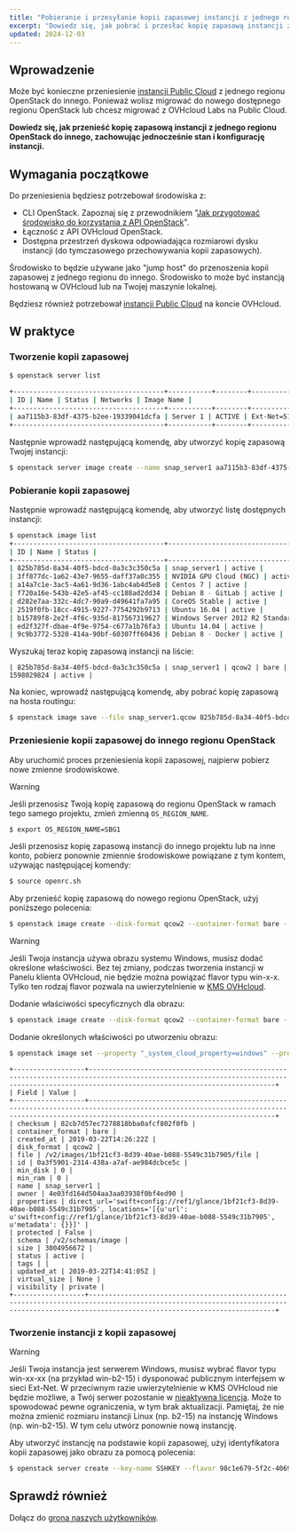 ```yaml
---
title: "Pobieranie i przesyłanie kopii zapasowej instancji z jednego regionu OpenStack do innego"
excerpt: "Dowiedz się, jak pobrać i przesłać kopię zapasową instancji z jednego regionu OpenStack do innego, zachowując jednocześnie stan i konfigurację instancji"
updated: 2024-12-03
---
```


## Wprowadzenie

Może być konieczne przeniesienie [instancji Public Cloud](/links/public-cloud/compute) z jednego regionu OpenStack do innego. Ponieważ wolisz migrować do nowego dostępnego regionu OpenStack lub chcesz migrować z OVHcloud Labs na Public Cloud.

**Dowiedz się, jak przenieść kopię zapasową instancji z jednego regionu OpenStack do innego, zachowując jednocześnie stan i konfigurację instancji.**

## Wymagania początkowe

Do przeniesienia będziesz potrzebował środowiska z:

- CLI OpenStack. Zapoznaj się z przewodnikiem "[Jak przygotować środowisko do korzystania z API OpenStack](/pages/public_cloud/compute/prepare_the_environment_for_using_the_openstack_api)".
- Łączność z API OVHcloud OpenStack.
- Dostępna przestrzeń dyskowa odpowiadająca rozmiarowi dysku instancji (do tymczasowego przechowywania kopii zapasowych).

Środowisko to będzie używane jako "jump host" do przenoszenia kopii zapasowej z jednego regionu do innego. Środowisko to może być instancją hostowaną w OVHcloud lub na Twojej maszynie lokalnej.

Będziesz również potrzebował [instancji Public Cloud](/links/public-cloud/compute) na koncie OVHcloud.

## W praktyce

### Tworzenie kopii zapasowej

```bash
$ openstack server list
 
+--------------------------------------+-----------+--------+--------------------------------------------------+--------------+
| ID | Name | Status | Networks | Image Name |
+--------------------------------------+-----------+--------+--------------------------------------------------+--------------+
| aa7115b3-83df-4375-b2ee-19339041dcfa | Server 1 | ACTIVE | Ext-Net=51.xxx.xxx.xxx, 2001:41d0:xxx:xxxx::xxxx | Ubuntu 16.04 |
+--------------------------------------+-----------+--------+--------------------------------------------------+--------------+
```

Następnie wprowadź następującą komendę, aby utworzyć kopię zapasową Twojej instancji:

```bash 
$ openstack server image create --name snap_server1 aa7115b3-83df-4375-b2ee-19339041dcfa
```

### Pobieranie kopii zapasowej

Następnie wprowadź następującą komendę, aby utworzyć listę dostępnych instancji:


```bash
$ openstack image list
+--------------------------------------+-----------------------------------------------+--------+
| ID | Name | Status |
+--------------------------------------+-----------------------------------------------+--------+
| 825b785d-8a34-40f5-bdcd-0a3c3c350c5a | snap_server1 | active |
| 3ff877dc-1a62-43e7-9655-daff37a0c355 | NVIDIA GPU Cloud (NGC) | active |
| a14a7c1e-3ac5-4a61-9d36-1abc4ab4d5e8 | Centos 7 | active |
| f720a16e-543b-42e5-af45-cc188ad2dd34 | Debian 8 - GitLab | active |
| d282e7aa-332c-4dc7-90a9-d49641fa7a95 | CoreOS Stable | active |
| 2519f0fb-18cc-4915-9227-7754292b9713 | Ubuntu 16.04 | active |
| b15789f8-2e2f-4f6c-935d-817567319627 | Windows Server 2012 R2 Standard - UEFI | active |
| ed2f327f-dbae-4f9e-9754-c677a1b76fa3 | Ubuntu 14.04 | active |
| 9c9b3772-5320-414a-90bf-60307ff60436 | Debian 8 - Docker | active |
```

Wyszukaj teraz kopię zapasową instancji na liście:

```text
| 825b785d-8a34-40f5-bdcd-0a3c3c350c5a | snap_server1 | qcow2 | bare | 1598029824 | active |
```

Na koniec, wprowadź następującą komendę, aby pobrać kopię zapasową na hosta routingu:


```bash
$ openstack image save --file snap_server1.qcow 825b785d-8a34-40f5-bdcd-0a3c3c350c5a
```

<a name="transfer"></a>

### Przeniesienie kopii zapasowej do innego regionu OpenStack

Aby uruchomić proces przeniesienia kopii zapasowej, najpierw pobierz nowe zmienne środowiskowe.

> [!warning]
>
> Jeśli przenosisz Twoją kopię zapasową do regionu OpenStack w ramach tego samego projektu, zmień zmienną `OS_REGION_NAME`.
>

```bash
$ export OS_REGION_NAME=SBG1
```

Jeśli przenosisz kopię zapasową instancji do innego projektu lub na inne konto, pobierz ponownie zmiennie środowiskowe powiązane z tym kontem, używając następującej komendy:

```bash
$ source openrc.sh
```

Aby przenieść kopię zapasową do nowego regionu OpenStack, użyj poniższego polecenia:

```bash
$ openstack image create --disk-format qcow2 --container-format bare --file snap_server1.qcow snap_server1
```

> [!warning]
>
> Jeśli Twoja instancja używa obrazu systemu Windows, musisz dodać określone właściwości. Bez tej zmiany, podczas tworzenia instancji w Panelu klienta OVHcloud, nie będzie można powiązać flavor typu win-x-x. Tylko ten rodzaj flavor pozwala na uwierzytelnienie w [KMS OVHcloud](/pages/manage_and_operate/kms/quick-start).
>

Dodanie właściwości specyficznych dla obrazu:

```bash
$ openstack image create --disk-format qcow2 --container-format bare --file snap_server1.qcow --property "_system_cloud_property=windows" --property "distro_family=windows" --property "os_type=windows" snap_server1
```

Dodanie określonych właściwości po utworzeniu obrazu:

```bash
$ openstack image set --property "_system_cloud_property=windows" --property "distro_family=windows" --property "os_type=windows" <image_uuid>
```

```text
+------------------+-------------------------------------------------------------------------------------------------------------------------------------------------------------------------------------------+
| Field | Value |
+------------------+-------------------------------------------------------------------------------------------------------------------------------------------------------------------------------------------+
| checksum | 82cb7d57ec7278818bba0afcf802f0fb |
| container_format | bare |
| created_at | 2019-03-22T14:26:22Z |
| disk_format | qcow2 |
| file | /v2/images/1bf21cf3-8d39-40ae-b088-5549c31b7905/file |
| id | 0a3f5901-2314-438a-a7af-ae984dcbce5c |
| min_disk | 0 |
| min_ram | 0 |
| name | snap_server1 |
| owner | 4e03fd164d504aa3aa03938f0bf4ed90 |
| properties | direct_url='swift+config://ref1/glance/1bf21cf3-8d39-40ae-b088-5549c31b7905', locations='[{u'url': u'swift+config://ref1/glance/1bf21cf3-8d39-40ae-b088-5549c31b7905', u'metadata': {}}]' |
| protected | False |
| schema | /v2/schemas/image |
| size | 3004956672 |
| status | active |
| tags | |
| updated_at | 2019-03-22T14:41:05Z |
| virtual_size | None |
| visibility | private |
+------------------+-------------------------------------------------------------------------------------------------------------------------------------------------------------------------------------------+
```

### Tworzenie instancji z kopii zapasowej

> [!warning]
>
> Jeśli Twoja instancja jest serwerem Windows, musisz wybrać flavor typu win-xx-xx (na przykład win-b2-15) i dysponować publicznym interfejsem w sieci Ext-Net. W przeciwnym razie uwierzytelnienie w KMS OVHcloud nie będzie możliwe, a Twój serwer pozostanie w [nieaktywna licencja](/pages/public_cloud/compute/activate-windows-license-private-mode). Może to spowodować pewne ograniczenia, w tym brak aktualizacji. Pamiętaj, że nie można zmienić rozmiaru instancji Linux (np. b2-15) na instancję Windows (np. win-b2-15). W tym celu utwórz ponownie nową instancję.
>

Aby utworzyć instancję na podstawie kopii zapasowej, użyj identyfikatora kopii zapasowej jako obrazu za pomocą polecenia:

```bash
$ openstack server create --key-name SSHKEY --flavor 98c1e679-5f2c-4069-b4da-4a4f7179b758 --image 0a3f5901-2314-438a-a7af-ae984dcbce5c Server1_from_snap
```

## Sprawdź również

Dołącz do [grona naszych użytkowników](/links/community).

